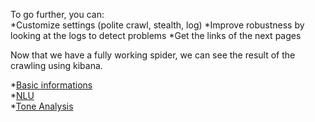 To go further, you can:  
*Customize settings (polite crawl, stealth, log)
*Improve robustness by looking at the logs to detect problems
*Get the links of the next pages

Now that we have a fully working spider, we can see the result of the crawling using kibana.

*[Basic informations](http://localhost:5601/goto/4f2e13476174889345d299735f1c2560)  
*[NLU](http://localhost:5601/goto/874ba5f6e803e0b23511a7193ee87356)  
*[Tone Analysis](http://localhost:5601/goto/6072ddffa0d1c3224c1fb89afa14c649)
